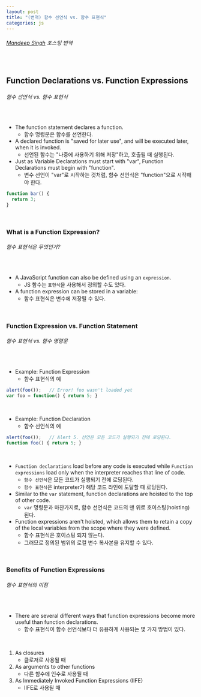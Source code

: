 ```yaml
---
layout: post
title: "(번역) 함수 선언식 vs. 함수 표현식"
categories: js
---
```


###### [Mandeep Singh](https://medium.com/@mandeep1012/function-declarations-vs-function-expressions-b43646042052) 포스팅 번역

<br>

## Function Declarations vs. Function Expressions

###### 함수 선언식 vs. 함수 표현식

<br>

- The function statement declares a function.
  - 함수 명령문은 함수를 선언한다.
- A declared function is "saved for later use", and will be executed later, when it is invoked.
  - 선언된 함수는 "나중에 사용하기 위해 저장"하고, 호출될 때 실행된다.
- Just as Variable Declarations must start with "var", Function Declarations must begin with "function".
  - 변수 선언이 "var"로 시작하는 것처럼, 함수 선언식은 "function"으로 시작해야 한다.

```js
function bar() {
  return 3;
}
```

<br>

### What is a Function Expression?

###### 함수 표현식은 무엇인가?

<br>

- A JavaScript function can also be defined using an `expression`.
  - JS 함수는 `표현식`을 사용해서 정의할 수도 있다.
- A function expression can be stored in a variable:
  - 함수 표현식은 변수에 저장될 수 있다.

<br>

### Function Expression vs. Function Statement

###### 함수 표현식 vs. 함수 명령문

<br>

- Example: Function Expression
  - 함수 표현식의 예

```js
alert(foo());	// Error! foo wasn't loaded yet
var foo = function() { return 5; }
```

<br>

- Example: Function Declaration
  - 함수 선언식의 예

```js
alert(foo());	// Alert 5. 선언은 모든 코드가 실행되기 전에 로딩된다.
function foo() { return 5; }
```

<br>

- `Function declarations` load before any code is executed while `Function expressions` load only when the interpreter reaches that line of code.
  - `함수 선언식`은 모든 코드가 실행되기 전에 로딩된다.
  - `함수 표현식`은 interpreter가 해당 코드 라인에 도달할 때 로딩된다.
- Similar to the `var` statement, function declarations are hoisted to the top of other code.
  - `var` 명령문과 마찬가지로, 함수 선언식은 코드의 맨 위로 호이스팅(hoisting) 된다.
- Function expressions aren't hoisted, which allows them to retain a copy of the local variables from the scope where they were defined.
  - 함수 표현식은 호이스팅 되지 않는다.
  - 그러므로 정의된 범위의 로컬 변수 복사본을 유지할 수 있다.

<br>

### Benefits of Function Expressions

###### 함수 표현식의 이점

<br>

- There are several different ways that function expressions become more useful than function declarations.
  - 함수 표현식이 함수 선언식보다 더 유용하게 사용되는 몇 가지 방법이 있다.

<br>

1. As closures
   - 클로저로 사용될 때
2. As arguments to other functions
   - 다른 함수에 인수로 사용될 때
3. As Immediately Invoked Function Expressions (IIFE)
   - IIFE로 사용될 때

<br>